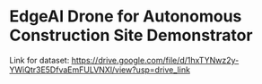 # EdgeAI Drone for Autonomous Construction Site Demonstrator

Link for dataset: https://drive.google.com/file/d/1hxTYNwz2y-YWiQtr3E5DfvaEmFULVNXl/view?usp=drive_link
